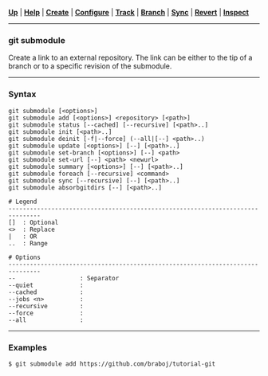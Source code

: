 [**Up**](../08-Inspect/inspect.md) |
[**Help**](../01-Help/help.md) |
[**Create**](../02-Create/create.md) |
[**Configure**](../03-Configure/configure.md) |
[**Track**](../04-Track/track.md) |
[**Branch**](../05-Branch/branch.md) |
[**Sync**](../06-Sync/sync.md) |
[**Revert**](../07-Revert/revert.md) |
[**Inspect**](../08-Inspect/inspect.md)

-------------------------------------------------------------------------------
### git submodule

Create a link to an external repository. The link can be either to the tip 
of a branch or to a specific revision of the submodule. 

-------------------------------------------------------------------------------
### Syntax
```
git submodule [<options>]
git submodule add [<options>] <repository> [<path>]
git submodule status [--cached] [--recursive] [<path>..]
git submodule init [<path>..]
git submodule deinit [-f|--force] (--all|[--] <path>..)
git submodule update [<options>] [--] [<path>..]
git submodule set-branch [<options>] [--] <path>
git submodule set-url [--] <path> <newurl>
git submodule summary [<options>] [--] [<path>..]
git submodule foreach [--recursive] <command>
git submodule sync [--recursive] [--] [<path>..]
git submodule absorbgitdirs [--] [<path>..]

# Legend
-------------------------------------------------------------------------------
[]  : Optional
<>  : Replace
|   : OR
..  : Range

# Options
-------------------------------------------------------------------------------
--                  : Separator
--quiet             :
--cached            :
--jobs <n>          :
--recursive         :
--force             :
--all               :

```

-------------------------------------------------------------------------------
### Examples
```shell
$ git submodule add https://github.com/braboj/tutorial-git

```